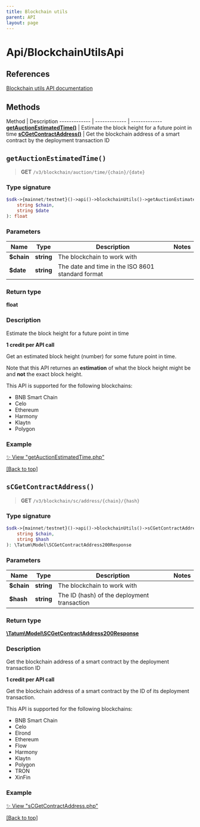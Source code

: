 ```yaml
---
title: Blockchain utils
parent: API
layout: page
---
```


# Api/BlockchainUtilsApi

## References

[Blockchain utils API documentation](https://apidoc.tatum.io/tag/Blockchain-utils/)

## Methods

Method | Description
------------- | ------------- | -------------
[**getAuctionEstimatedTime()**](#getauctionestimatedtime) | Estimate the block height for a future point in time
[**sCGetContractAddress()**](#scgetcontractaddress) | Get the blockchain address of a smart contract by the deployment transaction ID


## `getAuctionEstimatedTime()`

> **GET** `/v3/blockchain/auction/time/{chain}/{date}`

### Type signature

```php
$sdk->{mainnet/testnet}()->api()->blockchainUtils()->getAuctionEstimatedTime(
    string $chain,
    string $date
): float
```

### Parameters

Name | Type | Description  | Notes
------------- | ------------- | ------------- | -------------
 **$chain** | **string**  | The blockchain to work with |
 **$date** | **string**  | The date and time in the ISO 8601 standard format |

### Return type

**float**

### Description

Estimate the block height for a future point in time

**1 credit per API call**

 Get an estimated block height (number) for some future point in time.

 Note that this API returnes an **estimation** of what the block height might be and **not** the exact block height.

 This API is supported for the following blockchains:

 

<ul> <li>BNB Smart Chain</li> <li>Celo</li> <li>Ethereum</li> <li>Harmony</li> <li>Klaytn</li> <li>Polygon</li> </ul>

### Example

[✨ View "getAuctionEstimatedTime.php"](https://github.com/tatumio/tatum-php/blob/master/examples/Api/BlockchainUtilsApi/getAuctionEstimatedTime.php)

[[Back to top]](#top)



## `sCGetContractAddress()`

> **GET** `/v3/blockchain/sc/address/{chain}/{hash}`

### Type signature

```php
$sdk->{mainnet/testnet}()->api()->blockchainUtils()->sCGetContractAddress(
    string $chain,
    string $hash
): \Tatum\Model\SCGetContractAddress200Response
```

### Parameters

Name | Type | Description  | Notes
------------- | ------------- | ------------- | -------------
 **$chain** | **string**  | The blockchain to work with |
 **$hash** | **string**  | The ID (hash) of the deployment transaction |

### Return type

[**\Tatum\Model\SCGetContractAddress200Response**](../Model/SCGetContractAddress200Response.md)

### Description

Get the blockchain address of a smart contract by the deployment transaction ID

**1 credit per API call**

 Get the blockchain address of a smart contract by the ID of its deployment transaction.

 This API is supported for the following blockchains:

 

<ul> <li>BNB Smart Chain</li> <li>Celo</li> <li>Elrond</li> <li>Ethereum</li> <li>Flow</li> <li>Harmony</li> <li>Klaytn</li> <li>Polygon</li> <li>TRON</li> <li>XinFin</li> </ul>

### Example

[✨ View "sCGetContractAddress.php"](https://github.com/tatumio/tatum-php/blob/master/examples/Api/BlockchainUtilsApi/sCGetContractAddress.php)

[[Back to top]](#top)

